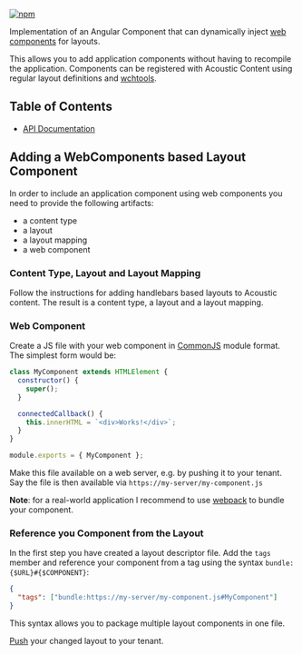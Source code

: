 [![npm](https://img.shields.io/npm/v/@acoustic-content-sdk/ng-web-component.svg?style=flat-square)](https://www.npmjs.com/package/@acoustic-content-sdk/ng-web-component)

Implementation of an Angular Component that can dynamically inject [web components](https://developer.mozilla.org/en-US/docs/Web/Web_Components) for layouts.

This allows you to add application components without having to recompile the application. Components can be registered with Acoustic Content using regular layout definitions and [wchtools](https://www.npmjs.com/package/wchtools-cli).

## Table of Contents

- [API Documentation](./markdown/ng-web-component.md)

## Adding a WebComponents based Layout Component

In order to include an application component using web components you need to provide the following artifacts:

- a content type
- a layout
- a layout mapping
- a web component

### Content Type, Layout and Layout Mapping

Follow the instructions for adding handlebars based layouts to Acoustic content. The result is a content type, a layout and a layout mapping.

### Web Component

Create a JS file with your web component in [CommonJS](https://blog.risingstack.com/node-js-at-scale-module-system-commonjs-require/) module format. The simplest form would be:

```javascript
class MyComponent extends HTMLElement {
  constructor() {
    super();
  }

  connectedCallback() {
    this.innerHTML = `<div>Works!</div>`;
  }
}

module.exports = { MyComponent };
```

Make this file available on a web server, e.g. by pushing it to your tenant. Say the file is then available via `https://my-server/my-component.js`

**Note**: for a real-world application I recommend to use [webpack](https://webpack.js.org/) to bundle your component.

### Reference you Component from the Layout

In the first step you have created a layout descriptor file. Add the `tags` member and reference your component from a tag using the syntax `bundle:{$URL}#{$COMPONENT}`:

```json
{
  "tags": ["bundle:https://my-server/my-component.js#MyComponent"]
}
```

This syntax allows you to package multiple layout components in one file.

[Push](https://www.npmjs.com/package/wchtools-cli) your changed layout to your tenant.
